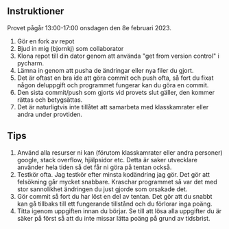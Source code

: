 Instruktioner
--------------

Provet pågår 13:00-17:00 onsdagen den 8e februari 2023.


1. Gör en fork av repot
2. Bjud in mig (bjornkj) som collaborator
3. Klona repot till din dator genom att använda "get from version control" i pycharm.
4. Lämna in genom att pusha de ändringar eller nya filer du gjort.
5. Det är oftast en bra ide att göra commit och push ofta, så fort du fixat någon deluppgift och programmet fungerar 
   kan du göra en commit.
6. Den sista commit/push som gjorts vid provets slut gäller, den kommer rättas och betygsättas.
7. Det är naturligtvis inte tillåtet att samarbeta med klasskamrater eller andra under provtiden.




Tips
----
1. Använd alla resurser ni kan (förutom klasskamrater eller andra personer) google, stack overflow, hjälpsidor etc.
   Detta är saker utvecklare använder hela tiden så det får ni göra på tentan också.
2. Testkör ofta. Jag testkör efter minsta kodändring jag gör. Det gör att felsökning går mycket snabbare. 
   Kraschar programmet så var det med stor sannolikhet ändringen du just gjorde som orsakade det.
3. Gör commit så fort du har löst en del av tentan. Det gör att du snabbt kan gå tillbaks till ett fungerande
   tillstånd och du förlorar inga poäng.
4. Titta igenom uppgiften innan du börjar. Se till att lösa alla uppgifter du är säker på först så att du inte missar
   lätta poäng på grund av tidsbrist.